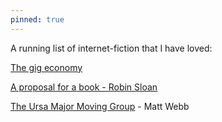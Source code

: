 ```yaml
---
pinned: true
---
```


A running list of internet-fiction that I have loved:

[The gig economy](https://zerohplovecraft.wordpress.com/2018/05/11/the-gig-economy-2/)

[A proposal for a book - Robin Sloan](https://www.robinsloan.com/proposal-for-a-book/)

[The Ursa Major Moving Group](http://upsideclown.com/2018-03-06) - Matt Webb

